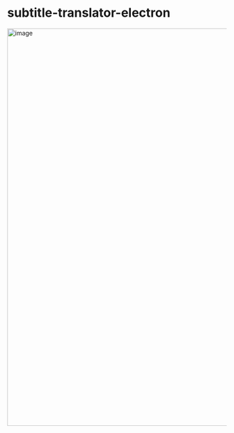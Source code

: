 # subtitle-translator-electron

<img width="912" alt="image" src="https://user-images.githubusercontent.com/16719720/223349358-0da19ba4-21a4-467e-9a06-f4d62bbe20d0.png">

